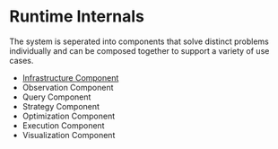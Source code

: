 # Runtime Internals

The system is seperated into components that solve distinct problems individually and can be composed together to support a variety of use cases.

- [Infrastructure Component](infrastructure-component.md)
- Observation Component
- Query Component
- Strategy Component
- Optimization Component
- Execution Component
- Visualization Component
